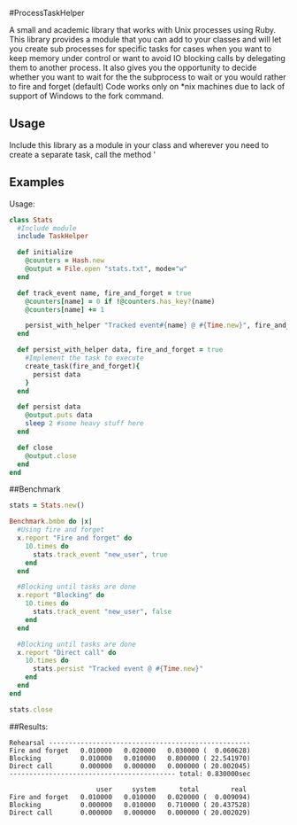 #ProcessTaskHelper

A small and academic library that works with Unix processes using Ruby.
This library provides a module that you can add to your classes and will let you create sub processes for specific tasks for cases when you want to keep memory under control or want to avoid IO blocking calls by delegating them to another process.
It also gives you the opportunity to decide whether you want to wait for the the subprocess to wait or you would rather to fire and forget (default)
Code works only on *nix machines due to lack of support of Windows to the fork command.

## Usage
Include this library as a module in your class and wherever you need to create a separate task, call the method '

## Examples
Usage:
```ruby
class Stats
  #Include module
  include TaskHelper

  def initialize
    @counters = Hash.new
    @output = File.open "stats.txt", mode="w"
  end

  def track_event name, fire_and_forget = true
    @counters[name] = 0 if !@counters.has_key?(name)
    @counters[name] += 1

    persist_with_helper "Tracked event#{name} @ #{Time.new}", fire_and_forget
  end

  def persist_with_helper data, fire_and_forget = true
    #Implement the task to execute
    create_task(fire_and_forget){
      persist data
    }
  end

  def persist data
    @output.puts data
    sleep 2 #some heavy stuff here
  end

  def close
    @output.close
  end
end
```

##Benchmark
```ruby
stats = Stats.new()

Benchmark.bmbm do |x|
  #Using fire and forget
  x.report "Fire and forget" do
    10.times do
      stats.track_event "new_user", true
    end
  end

  #Blocking until tasks are done
  x.report "Blocking" do
    10.times do
      stats.track_event "new_user", false
    end
  end

  #Blocking until tasks are done
  x.report "Direct call" do
    10.times do
      stats.persist "Tracked event @ #{Time.new}"
    end
  end
end

stats.close
```
##Results:
```
Rehearsal ---------------------------------------------------
Fire and forget   0.010000   0.020000   0.030000 (  0.060628)
Blocking          0.010000   0.010000   0.800000 ( 22.541970)
Direct call       0.000000   0.000000   0.000000 ( 20.002045)
------------------------------------------ total: 0.830000sec

                      user     system      total        real
Fire and forget   0.010000   0.010000   0.020000 (  0.009094)
Blocking          0.000000   0.010000   0.710000 ( 20.437528)
Direct call       0.000000   0.000000   0.000000 ( 20.002029)
```